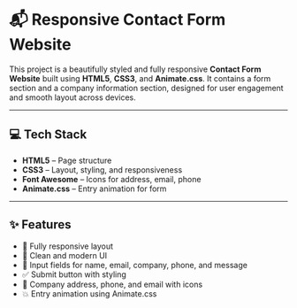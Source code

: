 # 📬 Responsive Contact Form Website

This project is a beautifully styled and fully responsive **Contact Form Website** built using **HTML5**, **CSS3**, and **Animate.css**. It contains a form section and a company information section, designed for user engagement and smooth layout across devices.

---

## 💻 Tech Stack

- **HTML5** – Page structure
- **CSS3** – Layout, styling, and responsiveness
- **Font Awesome** – Icons for address, email, phone
- **Animate.css** – Entry animation for form

---

## ✨ Features

- 📱 Fully responsive layout
- 🎨 Clean and modern UI
- 📨 Input fields for name, email, company, phone, and message
- ✅ Submit button with styling
- 🧭 Company address, phone, and email with icons
- 💥 Entry animation using Animate.css

